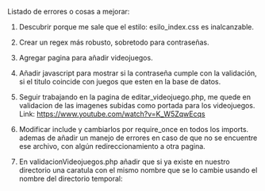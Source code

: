 Listado de errores o cosas a mejorar:

1. Descubrir porque me sale que el estilo: esilo_index.css es inalcanzable.

2. Crear un regex más robusto, sobretodo para contraseñas.

3. Agregar pagina para añadir videojuegos.

4. Añadir javascript para mostrar si la contraseña cumple con la validación, si el titulo coincide con juegos que esten en la base de datos.

6. Seguir trabajando en la pagina de editar_videojuego.php, me quede en validacion de  las imagenes subidas como portada para los videojuegos.
Link:
https://www.youtube.com/watch?v=K_W5ZqwEcqs

7. Modificar include y cambiarlos por require_once en todos los imports. ademas de añadir un manejo de errores en caso de que no se encuentre ese archivo, con algún redireccionamiento a otra pagina.

8. En validacionVideojuegos.php añadir que si ya existe en nuestro directorio una caratula con el mismo nombre que se lo cambie usando el nombre del directorio temporal: